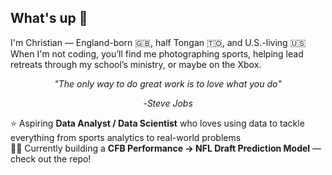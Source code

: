 ## What's up 🤙

I'm Christian — England-born 🇬🇧, half Tongan 🇹🇴, and U.S.-living 🇺🇸  
When I'm not coding, you’ll find me photographing sports, helping lead retreats through my school’s ministry, or maybe on the Xbox. 

<p align="center">
  <i>"The only way to do great work is to love what you do"</i>
</p>
<p align="center">
  -<i>Steve Jobs</i>
</p>

⭐️ Aspiring **Data Analyst / Data Scientist** who loves using data to tackle everything from sports analytics to real-world problems  
👨‍💻 Currently building a **CFB Performance → NFL Draft Prediction Model** — check out the repo!
